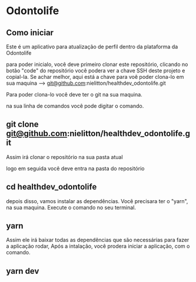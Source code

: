 # Odontolife

## Como iniciar
Este é um aplicativo para atualização de perfil dentro da plataforma da Odontolife

para poder inicialo, você deve primeiro clonar este repositório, clicando no botão "code" do repositório você podera ver a chave SSH deste projeto e copial-la. Se achar melhor, aqui está a chave para voê poder clona-lo em sua maquina --> git@github.com:nielitton/healthdev_odontolife.git

Para poder clona-lo você deve ter o git na sua maquina.

na sua linha de comandos você pode digitar o comando.
## git clone git@github.com:nielitton/healthdev_odontolife.git
Assim irá clonar o repositório na sua pasta atual

logo em seguida você deve entra na pasta do repositório
## cd healthdev_odontolife
depois disso, vamos instalar as dependências. Você precisara ter o "yarn", na sua maquina. Execute o comando no seu terminal.
## yarn
Assim ele irá baixar todas as dependências que são necessárias para fazer a aplicação rodar, Após a intalação, você prodera iniciar a aplicação, com o comando.
## yarn dev